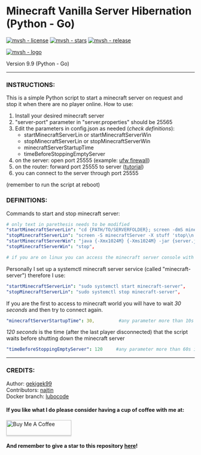 # Minecraft Vanilla Server Hibernation (Python - Go)

[![mvsh - license](https://img.shields.io/github/license/gekigek99/minecraft-vanilla-server-hibernation?color=6fff00)](https://github.com/gekigek99/minecraft-vanilla-server-hibernation)
[![mvsh - stars](https://img.shields.io/github/stars/gekigek99/minecraft-vanilla-server-hibernation?color=ffbd19)](https://github.com/gekigek99/minecraft-vanilla-server-hibernation)
[![mvsh - release](https://img.shields.io/github/release/gekigek99/minecraft-vanilla-server-hibernation?color=05aefc)](https://github.com/gekigek99/minecraft-vanilla-server-hibernation)  

[![mvsh - logo](https://user-images.githubusercontent.com/53654579/90397372-09a9df80-e098-11ea-925c-29e9bdfc0b48.png)](https://github.com/gekigek99/minecraft-vanilla-server-hibernation)  

Version 9.9 (Python - Go)

-----

### INSTRUCTIONS:
This is a simple Python script to start a minecraft server on request and stop it when there are no player online.
How to use:
1. Install your desired minecraft server
2. "server-port" parameter in "server.properties" should be 25565
3. Edit the parameters in config.json as needed (*check definitions*):
    - startMinecraftServerLin or startMinecraftServerWin
    - stopMinecraftServerLin or stopMinecraftServerWin
    - minecraftServerStartupTime
    - timeBeforeStoppingEmptyServer 
4. on the server: open port 25555 (example: [ufw firewall](https://www.configserverfirewall.com/ufw-ubuntu-firewall/ubuntu-firewall-open-port/))
5. on the router: forward port 25555 to server ([tutorial](https://www.wikihow.com/Open-Ports#Opening-Router-Firewall-Ports))
6. you can connect to the server through port 25555

(remember to run the script at reboot)

### DEFINITIONS:
Commands to start and stop minecraft server:
```yaml
# only text in parethesis needs to be modified
"startMinecraftServerLin": "cd {PATH/TO/SERVERFOLDER}; screen -dmS minecraftServer java {-Xmx1024M} {-Xms1024M} -jar {server.jar} nogui",
"stopMinecraftServerLin": "screen -S minecraftServer -X stuff 'stop\\n'",
"startMinecraftServerWin": "java {-Xmx1024M} {-Xms1024M} -jar {server.jar} nogui",
"stopMinecraftServerWin": "stop",

# if you are on linux you can access the minecraft server console with "sudo screen -r minecraftServer"
```
Personally I set up a systemctl minecraft server service (called "minecraft-server") therefore I use:
```yaml
"startMinecraftServerLin": "sudo systemctl start minecraft-server",
"stopMinecraftServerLin": "sudo systemctl stop minecraft-server",
```
If you are the first to access to minecraft world you will have to wait *30 seconds* and then try to connect again.
```yaml
"minecraftServerStartupTime": 30,         #any parameter more than 10s is recommended
```
*120 seconds* is the time (after the last player disconnected) that the script waits before shutting down the minecraft server
```yaml
"timeBeforeStoppingEmptyServer": 120     #any parameter more than 60s is recommended
```  

-----
### CREDITS:  

Author: [gekigek99](https://github.com/gekigek99)  
Contributors: [najtin](https://github.com/najtin/minecraft-server-hibernation)  
Docker branch: [lubocode](https://github.com/gekigek99/minecraft-vanilla-server-hibernation/tree/docker)  

#### If you like what I do please consider having a cup of coffee with me at:  

<a href="https://www.buymeacoffee.com/gekigek99" target="_blank"><img src="https://www.buymeacoffee.com/assets/img/custom_images/orange_img.png" alt="Buy Me A Coffee" style="height: 41px !important;width: 174px !important;box-shadow: 0px 3px 2px 0px rgba(190, 190, 190, 0.5) !important;-webkit-box-shadow: 0px 3px 2px 0px rgba(190, 190, 190, 0.5) !important;" ></a>

#### And remember to give a star to this repository [here](https://github.com/gekigek99/minecraft-vanilla-server-hibernation)!
